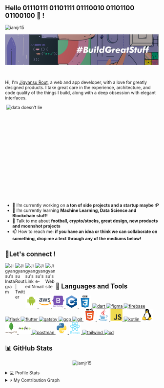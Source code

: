 

<!--
**iamjr15/iamjr15** is a ✨ _special_ ✨ repository because its `README.md` (this file) appears on your GitHub profile.

Here are some ideas to get you started:

- 🔭 I’m currently working on ...
- 🌱 I’m currently learning ...
- 👯 I’m looking to collaborate on ...
- 🤔 I’m looking for help with ...
- 💬 Ask me about ...
- 📫 How to reach me: ...
- 😄 Pronouns: ...
- ⚡ Fun fact: ...
-->

## Hello 01110111 01101111 01110010 01101100 01100100 👋 <!--<img src="https://github.com/TheDudeThatCode/TheDudeThatCode/blob/master/Assets/Hi.gif"> --> !

<p align="left"> <img src="https://komarev.com/ghpvc/?username=iamjr15&label=Profile%20views&color=0e75b6&style=flat" alt="iamjr15" /> </p>

![](https://github.com/iamjr15/iamjr15/blob/main/header.png)

<br />

Hi, I'm [Jigyansu Rout](https://iamjr15.netlify.app/), a web and app developer, with a love for greatly designed products. I take great care in the experience, architecture, and code quality of the things I build, along with a deep obsession with elegant interfaces.

<img align="right" alt="data doesn't lie" src="https://media.giphy.com/media/FoVzfcqCDSb7zCynOp/source.gif" width="500" height="320" />

- 🔭 I’m currently working on <strong>a ton of side projects and a startup maybe :P </strong>
- 🌱 I’m currently learning <strong>Machine Learning, Data Science and Blockchain stuff! </strong>
- 💬 Talk to me about <strong>football, crypto/stocks, great design, new products and moonshot projects </strong>
- 📫 How to reach me: <strong>if you have an idea or think we can collaborate on something, drop me a text through any of the mediums below! </strong>

## 🤝Let's connect !
<a href="https://www.instagram.com/iamjr15/">
  <img align="left" alt="Jigyansu's Instagram" width="33px" src="https://img.icons8.com/fluent/240/000000/instagram-new.png" />
</a>
<a href="https://twitter.com/iamjr015">
  <img align="left" alt="Jigyansu Rout | Twitter" width="33px" src="https://img.icons8.com/fluent/240/000000/twitter.png" />
</a>
<a href="https://www.linkedin.com/in/iamjr15/">
  <img align="left" alt="Jigyansu's LinkedIN" width="33px" src="https://img.icons8.com/fluent/240/000000/linkedin.png" />
</a>
<a href="mailto:jigyanshu15@gmail.com">
  <img align="left" alt="Jigyansu's e-mail" width="33px" src="https://img.icons8.com/fluent/48/000000/send-mass-email.png" />
</a>
<a href="https://iamjr15.netlify.app/">
  <img align="left" alt="Jigyansu's Website" width="33px" src="https://img.icons8.com/fluent/240/000000/internet.png" />
</a>
<br><br>

## 🧰 Languages and Tools
<p align="left"> <a href="https://developer.android.com" target="_blank"> <img src="https://raw.githubusercontent.com/devicons/devicon/master/icons/android/android-original-wordmark.svg" alt="android" width="40" height="40"/> </a> <a href="https://aws.amazon.com" target="_blank"> <img src="https://raw.githubusercontent.com/devicons/devicon/master/icons/amazonwebservices/amazonwebservices-original-wordmark.svg" alt="aws" width="40" height="40"/> </a> <a href="https://getbootstrap.com" target="_blank"> <img src="https://raw.githubusercontent.com/devicons/devicon/master/icons/bootstrap/bootstrap-plain-wordmark.svg" alt="bootstrap" width="40" height="40"/> </a> <a href="https://www.w3schools.com/cpp/" target="_blank"> <img src="https://raw.githubusercontent.com/devicons/devicon/master/icons/cplusplus/cplusplus-original.svg" alt="cplusplus" width="40" height="40"/> </a> <a href="https://www.w3schools.com/css/" target="_blank"> <img src="https://raw.githubusercontent.com/devicons/devicon/master/icons/css3/css3-original-wordmark.svg" alt="css3" width="40" height="40"/> </a> <a href="https://dart.dev" target="_blank"> <img src="https://www.vectorlogo.zone/logos/dartlang/dartlang-icon.svg" alt="dart" width="40" height="40"/> </a> <a href="https://www.figma.com/" target="_blank"> <img src="https://www.vectorlogo.zone/logos/figma/figma-icon.svg" alt="figma" width="40" height="40"/> </a> <a href="https://firebase.google.com/" target="_blank"> <img src="https://www.vectorlogo.zone/logos/firebase/firebase-icon.svg" alt="firebase" width="40" height="40"/> </a> <a href="https://flask.palletsprojects.com/" target="_blank"> <img src="https://www.vectorlogo.zone/logos/pocoo_flask/pocoo_flask-icon.svg" alt="flask" width="40" height="40"/> </a> <a href="https://flutter.dev" target="_blank"> <img src="https://www.vectorlogo.zone/logos/flutterio/flutterio-icon.svg" alt="flutter" width="40" height="40"/> </a> <a href="https://www.gatsbyjs.com/" target="_blank"> <img src="https://www.vectorlogo.zone/logos/gatsbyjs/gatsbyjs-icon.svg" alt="gatsby" width="40" height="40"/> </a> <a href="https://cloud.google.com" target="_blank"> <img src="https://www.vectorlogo.zone/logos/google_cloud/google_cloud-icon.svg" alt="gcp" width="40" height="40"/> </a> <a href="https://git-scm.com/" target="_blank"> <img src="https://www.vectorlogo.zone/logos/git-scm/git-scm-icon.svg" alt="git" width="40" height="40"/> </a> <a href="https://www.w3.org/html/" target="_blank"> <img src="https://raw.githubusercontent.com/devicons/devicon/master/icons/html5/html5-original-wordmark.svg" alt="html5" width="40" height="40"/> </a> <a href="https://www.java.com" target="_blank"> <img src="https://raw.githubusercontent.com/devicons/devicon/master/icons/java/java-original.svg" alt="java" width="40" height="40"/> </a> <a href="https://developer.mozilla.org/en-US/docs/Web/JavaScript" target="_blank"> <img src="https://raw.githubusercontent.com/devicons/devicon/master/icons/javascript/javascript-original.svg" alt="javascript" width="40" height="40"/> </a> <a href="https://kotlinlang.org" target="_blank"> <img src="https://www.vectorlogo.zone/logos/kotlinlang/kotlinlang-icon.svg" alt="kotlin" width="40" height="40"/> </a> <a href="https://www.linux.org/" target="_blank"> <img src="https://raw.githubusercontent.com/devicons/devicon/master/icons/linux/linux-original.svg" alt="linux" width="40" height="40"/> </a> <a href="https://www.mongodb.com/" target="_blank"> <img src="https://raw.githubusercontent.com/devicons/devicon/master/icons/mongodb/mongodb-original-wordmark.svg" alt="mongodb" width="40" height="40"/> </a> <a href="https://nodejs.org" target="_blank"> <img src="https://raw.githubusercontent.com/devicons/devicon/master/icons/nodejs/nodejs-original-wordmark.svg" alt="nodejs" width="40" height="40"/> </a> <a href="https://postman.com" target="_blank"> <img src="https://www.vectorlogo.zone/logos/getpostman/getpostman-icon.svg" alt="postman" width="40" height="40"/> </a> <a href="https://www.python.org" target="_blank"> <img src="https://raw.githubusercontent.com/devicons/devicon/master/icons/python/python-original.svg" alt="python" width="40" height="40"/> </a> <a href="https://reactjs.org/" target="_blank"> <img src="https://raw.githubusercontent.com/devicons/devicon/master/icons/react/react-original-wordmark.svg" alt="react" width="40" height="40"/> </a> <a href="https://tailwindcss.com/" target="_blank"> <img src="https://www.vectorlogo.zone/logos/tailwindcss/tailwindcss-icon.svg" alt="tailwind" width="40" height="40"/> </a> <a href="https://www.adobe.com/products/xd.html" target="_blank"> <img src="https://cdn.worldvectorlogo.com/logos/adobe-xd.svg" alt="xd" width="40" height="40"/> </a> </p>

<!--stats ref - https://github.com/anuraghazra/github-readme-stats -->
## 📊 GitHub Stats
<!--[![GitHub Streak](http://github-readme-streak-stats.herokuapp.com?user=iamjr15&theme=algolia)](https://git.io/streak-stats) -->
<p align="center"><img align="center" src="http://github-readme-streak-stats.herokuapp.com?user=iamjr15&theme=algolia" alt="iamjr15" /></p>
<details> 
  <summary>💻 Profile Stats</summary>
  <br/>
    <a href="#"><img alt="Jigyansu's Github Stats" src="https://github-readme-stats.vercel.app/api?username=iamjr15&show_icons=true&locale=en&hide=issues&count_private=true&theme=tokyonight&include_all_commits=true&hide_border=true" height="192px"/>
  <a href="#"><img alt="Jigyansu's Top Languages" src="https://github-readme-stats.vercel.app/api/top-langs?username=iamjr15&show_icons=true&locale=en&layout=compact&langs_count=8&theme=tokyonight&hide_border=true" height="192px"/></a>
  <br/>
 
  <b>Note:</b> Top languages is only a metric of the languages my public code consists of and doesn't reflect experience or skill level.
</details>

<details> 
  <summary>⚡ My Contribution Graph</summary>
  <br/>
  <a href="#"><img alt="Jigyansu's Activity Graph" src="https://activity-graph.herokuapp.com/graph?username=iamjr15&bg_color=1F222E&color=F8D866&line=F85D7F&point=FFFFFF&hide_border=true" /></a>
  <!--https://github.com/ashutosh00710/github-readme-activity-graph-->
</details>

